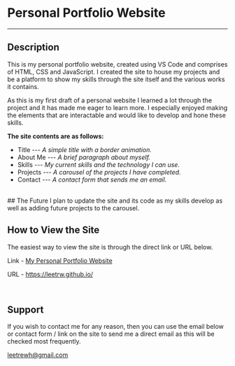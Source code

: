 # Personal Portfolio Website 
---
## Description
This is my personal portfolio website, created using VS Code and comprises of HTML, CSS and JavaScript. I created the site to house my projects and be a platform to show my skills through the site itself and the various works it contains. 

As this is my first draft of a personal website I learned a lot through the project and it has made me eager to learn more. I especially enjoyed making the elements that are interactable and would like to develop and hone these skills.


**The site contents are as follows:**
- Title --- *A simple title with a border animation.*
- About Me --- *A brief paragraph about myself.*
- Skills --- *My current skills and the technology I can use.*
- Projects --- *A carousel of the projects I have completed.*
- Contact --- *A contact form that sends me an email.*

<br>
## The Future
I plan to update the site and its code as my skills develop as well as adding future projects to the carousel.



<br>

## How to View the Site
The easiest way to view the site is through the direct link or URL below. 

Link - [My Personal Portfolio Website](https://leetrw.github.io/)


URL - https://leetrw.github.io/

<br>

## Support 

If you wish to contact me for any reason, then you can use the email below or contact form / link on the site to send me a direct email as this will be checked most frequently.

leetrewh@gmail.com